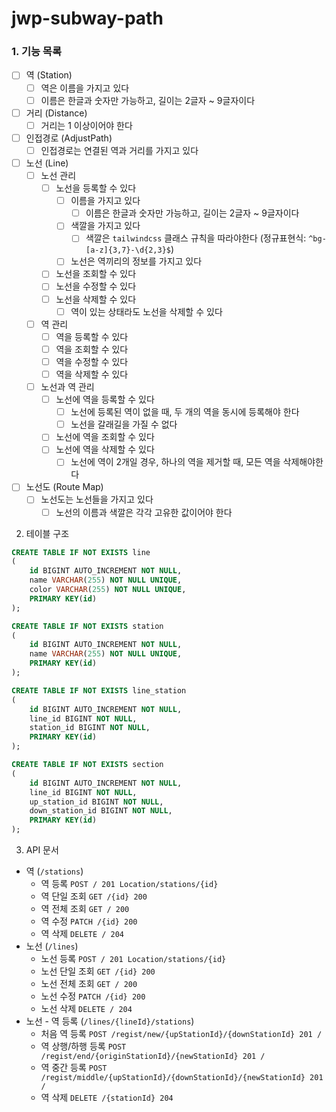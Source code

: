 # jwp-subway-path

### 1. 기능 목록

- [ ] 역 (Station)
  - [ ] 역은 이름을 가지고 있다
  - [ ] 이름은 한글과 숫자만 가능하고, 길이는 2글자 ~ 9글자이다
- [ ] 거리 (Distance)
  - [ ] 거리는 1 이상이어야 한다
- [ ] 인접경로 (AdjustPath)
  - [ ] 인접경로는 연결된 역과 거리를 가지고 있다
- [ ] 노선 (Line)
  - [ ] 노선 관리
    - [ ] 노선을 등록할 수 있다
      - [ ] 이름을 가지고 있다
        - [ ] 이름은 한글과 숫자만 가능하고, 길이는 2글자 ~ 9글자이다
      - [ ] 색깔을 가지고 있다
        - [ ] 색깔은 `tailwindcss` 클래스 규칙을 따라야한다 (정규표현식: `^bg-[a-z]{3,7}-\d{2,3}$`)
      - [ ] 노선은 역끼리의 정보를 가지고 있다
    - [ ] 노선을 조회할 수 있다
    - [ ] 노선을 수정할 수 있다
    - [ ] 노선을 삭제할 수 있다
      - [ ] 역이 있는 상태라도 노선을 삭제할 수 있다
  - [ ] 역 관리
    - [ ] 역을 등록할 수 있다
    - [ ] 역을 조회할 수 있다
    - [ ] 역을 수정할 수 있다
    - [ ] 역을 삭제할 수 있다
  - [ ] 노선과 역 관리
    - [ ] 노선에 역을 등록할 수 있다
      - [ ] 노선에 등록된 역이 없을 때, 두 개의 역을 동시에 등록해야 한다
      - [ ] 노선을 갈래길을 가질 수 없다
    - [ ] 노선에 역을 조회할 수 있다
    - [ ] 노선에 역을 삭제할 수 있다
      - [ ] 노선에 역이 2개일 경우, 하나의 역을 제거할 때, 모든 역을 삭제해야한다 
- [ ] 노선도 (Route Map)
  - [ ] 노선도는 노선들을 가지고 있다
    - [ ] 노선의 이름과 색깔은 각각 고유한 값이어야 한다

2. 테이블 구조

```sql
CREATE TABLE IF NOT EXISTS line
(
    id BIGINT AUTO_INCREMENT NOT NULL,
    name VARCHAR(255) NOT NULL UNIQUE,
    color VARCHAR(255) NOT NULL UNIQUE,
    PRIMARY KEY(id)
);

CREATE TABLE IF NOT EXISTS station
(
    id BIGINT AUTO_INCREMENT NOT NULL,
    name VARCHAR(255) NOT NULL UNIQUE,
    PRIMARY KEY(id)
);

CREATE TABLE IF NOT EXISTS line_station
(
    id BIGINT AUTO_INCREMENT NOT NULL,
    line_id BIGINT NOT NULL,
    station_id BIGINT NOT NULL,
    PRIMARY KEY(id)
);

CREATE TABLE IF NOT EXISTS section
(
    id BIGINT AUTO_INCREMENT NOT NULL,
    line_id BIGINT NOT NULL,
    up_station_id BIGINT NOT NULL,
    down_station_id BIGINT NOT NULL,
    PRIMARY KEY(id)
);
```

3. API 문서
- 역 (`/stations`)
  - 역 등록 `POST / 201 Location/stations/{id}`
  - 역 단일 조회 `GET /{id} 200`
  - 역 전체 조회 `GET / 200`
  - 역 수정 `PATCH /{id} 200`
  - 역 삭제 `DELETE / 204`
- 노선 (`/lines`)
  - 노선 등록 `POST / 201 Location/stations/{id}`
  - 노선 단일 조회 `GET /{id} 200`
  - 노선 전체 조회 `GET / 200`
  - 노선 수정 `PATCH /{id} 200`
  - 노선 삭제 `DELETE / 204`
- 노선 - 역 등록 (`/lines/{lineId}/stations`)
  - 처음 역 등록 `POST /regist/new/{upStationId}/{downStationId} 201 /`
  - 역 상행/하행 등록 `POST /regist/end/{originStationId}/{newStationId} 201 /`
  - 역 중간 등록 `POST /regist/middle/{upStationId}/{downStationId}/{newStationId} 201 /`
  - 역 삭제 `DELETE /{stationId} 204`
